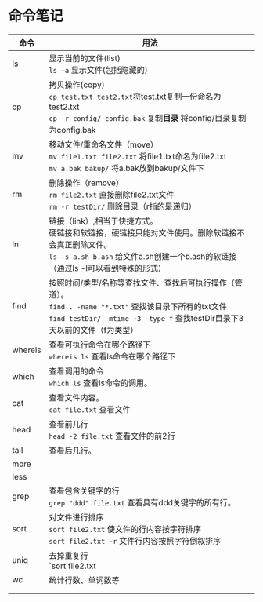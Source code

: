 # 命令笔记

| 命令    | 用法                                                         |
| ------- | ------------------------------------------------------------ |
| ls      | 显示当前的文件(list)<br />`ls -a` 显示文件(包括隐藏的)       |
| cp      | 拷贝操作(copy)<br />`cp test.txt test2.txt`将test.txt复制一份命名为test2.txt<br />`cp -r config/ config.bak` 复制**目录** 将config/目录复制为config.bak |
| mv      | 移动文件/重命名文件（move）<br />`mv file1.txt file2.txt` 将file1.txt命名为file2.txt<br />`mv a.bak bakup/` 将a.bak放到bakup/文件下 |
| rm      | 删除操作（remove）<br />`rm file2.txt` 直接删除file2.txt文件<br />`rm -r testDir/`  删除目录（r指的是递归） |
| ln      | 链接（link）,相当于快捷方式。<br />硬链接和软链接，硬链接只能对文件使用。删除软链接不会真正删除文件。<br />`ls -s a.sh b.ash` 给文件a.sh创建一个b.ash的软链接（通过ls -l可以看到特殊的形式） |
| find    | 按照时间/类型/名称等查找文件、查找后可执行操作（管道）。<br />`find . -name "*.txt"` 查找该目录下所有的txt文件<br />`find testDir/ -mtime +3 -type f` 查找testDir目录下3天以前的文件（f为类型） |
| whereis | 查看可执行命令在哪个路径下<br />`whereis ls` 查看ls命令在哪个路径下 |
| which   | 查看调用的命令<br />`which ls` 查看ls命令的调用。            |
| cat     | 查看文件内容。<br />`cat file.txt` 查看文件                  |
| head    | 查看前几行<br />`head -2 file.txt` 查看文件的前2行           |
| tail    | 查看后几行。                                                 |
| more    |                                                              |
| less    |                                                              |
| grep    | 查看包含关键字的行<br />`grep "ddd" file.txt` 查看具有ddd关键字的所有行。 |
| sort    | 对文件进行排序<br />`sort file2.txt` 使文件的行内容按字符排序<br />`sort file2.txt -r` 文件行内容按照字符倒叙排序 |
| uniq    | 去掉重复行<br />`sort file2.txt | uniq -c` 去掉file2.txt中重复的行 |
| wc      | 统计行数、单词数等                                           |
|         |                                                              |
|         |                                                              |

























